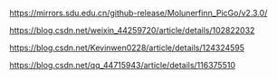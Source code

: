 https://mirrors.sdu.edu.cn/github-release/Molunerfinn_PicGo/v2.3.0/

https://blog.csdn.net/weixin_44259720/article/details/102822032



https://blog.csdn.net/Kevinwen0228/article/details/124324595



https://blog.csdn.net/qq_44715943/article/details/116375510



